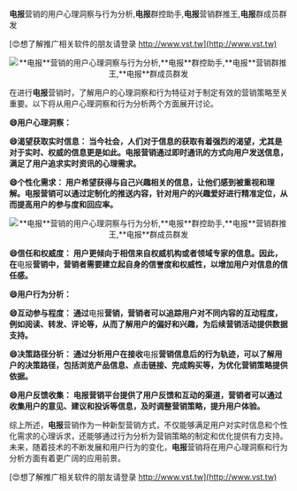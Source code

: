 **电报**营销的用户心理洞察与行为分析,**电报**群控助手,**电报**营销群推王,**电报**群成员群发

[😍想了解推广相关软件的朋友请登录 http://www.vst.tw](http://www.vst.tw)

 <center><img src="https://vst.tw/MP4/tuiguang/png/8.png" alt="**电报**营销的用户心理洞察与行为分析,**电报**群控助手,**电报**营销群推王,**电报**群成员群发"></center>

在进行**电报**营销时，了解用户的心理洞察和行为特征对于制定有效的营销策略至关重要。以下将从用户心理洞察和行为分析两个方面展开讨论。

**😄用户心理洞察：**

**😄渴望获取实时信息： 当今社会，人们对于信息的获取有着强烈的渴望，尤其是对于实时、权威的信息更是如此。**电报**营销通过即时通讯的方式向用户发送信息，满足了用户追求实时资讯的心理需求。**

**😄个性化需求： 用户希望获得与自己兴趣相关的信息，让他们感到被重视和理解。**电报**营销可以通过定制化的推送内容，针对用户的兴趣爱好进行精准定位，从而提高用户的参与度和回应率。**

 <center><img src="https://vst.tw/MP4/tuiguang/png/7.png" alt="**电报**营销的用户心理洞察与行为分析,**电报**群控助手,**电报**营销群推王,**电报**群成员群发"></center>

**😄信任和权威度： 用户更倾向于相信来自权威机构或者领域专家的信息。因此，在**电报**营销中，营销者需要建立起自身的信誉度和权威性，以增加用户对信息的信任感。**

**😄用户行为分析：**

**😄互动参与程度： 通过**电报**营销，营销者可以追踪用户对不同内容的互动程度，例如阅读、转发、评论等，从而了解用户的偏好和兴趣，为后续营销活动提供数据支持。**

**😄决策路径分析： 通过分析用户在接收**电报**营销信息后的行为轨迹，可以了解用户的决策路径，包括浏览产品信息、点击链接、完成购买等，为优化营销策略提供依据。**

**😄用户反馈收集： **电报**营销平台提供了用户反馈和互动的渠道，营销者可以通过收集用户的意见、建议和投诉等信息，及时调整营销策略，提升用户体验。**

综上所述，**电报**营销作为一种新型营销方式，不仅能够满足用户对实时信息和个性化需求的心理诉求，还能够通过行为分析为营销策略的制定和优化提供有力支持。未来，随着技术的不断发展和用户行为的变化，**电报**营销将在用户心理洞察和行为分析方面有着更广阔的应用前景。

[😍想了解推广相关软件的朋友请登录 http://www.vst.tw](http://www.vst.tw)



